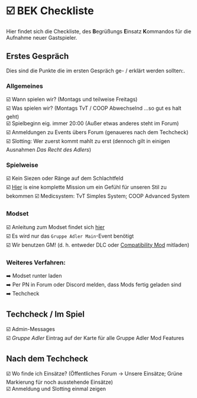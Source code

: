 # ☑️ BEK Checkliste

Hier findet sich die Checkliste, des **B**egrüßungs **E**insatz **K**ommandos für die Aufnahme neuer Gastspieler.

## Erstes Gespräch
Dies sind die Punkte die im ersten Gespräch ge- / erklärt werden sollten:.

### Allgemeines
☑️ Wann spielen wir? (Montags und teilweise Freitags)  
☑️ Was spielen wir? (Montags TvT / COOP Abwechselnd ...so gut es halt geht)  
☑️ Spielbeginn eig. immer 20:00 (Außer etwas anderes steht im Forum)  
☑️ Anmeldungen zu Events übers Forum (genaueres nach dem Techcheck)  
☑️ Slotting: Wer zuerst kommt mahlt zu erst (dennoch gilt in einigen Ausnahmen _Das Recht des Adlers_)

### Spielweise
☑️ Kein Siezen oder Ränge auf dem Schlachtfeld  
️️️️️️☑️ ️[Hier](https://www.youtube.com/playlist?list=PLxm99du9UpHvREYCIS1rl6UJyvlMaGup9) is eine komplette Mission um ein Gefühl für unseren Stil zu bekommen
️️️☑️ ️Medicsystem: TvT Simples System; COOP Advanced System

### Modset
☑️ Anleitung zum Modset findet sich [hier](../infrastruktur/gruppe-adler-modset.html)  
☑️ Es wird nur das `Gruppe Adler Main`-Event benötigt  
☑️ Wir benutzen GM! (d. h. entweder DLC oder [Compatibility Mod](https://steamcommunity.com/sharedfiles/filedetails/?id=1776428269) mitladen)

### Weiteres Verfahren:
➡️ Modset runter laden  
➡️ Per PN in Forum oder Discord melden, dass Mods fertig geladen sind  
➡️ Techcheck

## Techcheck / Im Spiel
☑️ Admin-Messages  
☑️ _Gruppe Adler_ Eintrag auf der Karte für alle Gruppe Adler Mod Features

## Nach dem Techcheck
☑️ Wo finde ich Einsätze? (Öffentliches Forum -> Unsere Einsätze; Grüne Markierung für noch ausstehende Einsätze)  
☑️ Anmeldung und Slotting einmal zeigen  
